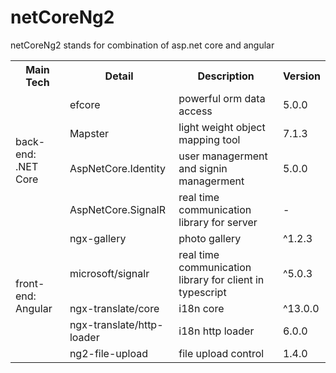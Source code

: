 # netCoreNg2
netCoreNg2 stands for combination of asp.net core and angular

<table>

<tr>
     <th>Main Tech</th>
     <th>Detail</th>
      <th>Description</th>
     <th>Version</th>  
</tr >
<tr >
    <td rowspan="4">back-end: .NET Core</td>
    <td>efcore</td>
   <td>powerful orm   data access</td>
    <td>5.0.0</td>

</tr>
<tr>
    <td>Mapster</td>
 <td>light weight object mapping tool</td>
    <td>7.1.3</td>

</tr>
<tr>
    <td>AspNetCore.Identity</td>
    <td>user managerment and signin managerment</td>
  <td>5.0.0</td>
</tr>
<tr>
    <td>AspNetCore.SignalR</td>
    <td>real time communication library for server</td>
 <td>-</td>
</tr>
<tr>
    <td rowspan="5">front-end: Angular</td>
    <td>ngx-gallery</td>
    <td>photo gallery</td>
   <td>^1.2.3</td>
</tr>
<tr>
    <td >microsoft/signalr</td>
    <td >real time communication library for client in typescript</td>
    <td >^5.0.3</td>
</tr>
<tr>
    <td >ngx-translate/core</td>
    <td >i18n core</td>
    <td >^13.0.0</td>
</tr>
<tr>
    <td >ngx-translate/http-loader</td>
    <td >i18n http loader</td>
    <td >6.0.0</td>
</tr>
<tr>
    <td >ng2-file-upload</td>
    <td >file upload control</td>
    <td >1.4.0</td>
</tr>

</table>
